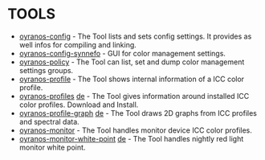 TOOLS
=====
* [oyranos-config](../../doc/md/oyranosconfig.md) - The Tool lists and sets config settings. It provides as well infos for compiling and linking.
* [oyranos-config-synnefo](../../doc/md/oyranosconfigsynnefo.md) - GUI for color management settings.
* [oyranos-policy](../../doc/md/oyranospolicy.md) - The Tool can list, set and dump color management settings groups.
* [oyranos-profile](../../doc/md/oyranosprofile.md) - The Tool shows internal information of a ICC color profile.
* [oyranos-profiles](../../doc/md/oyranosprofiles.md) [de](../../doc/md/oyranosprofilesde.md) - The Tool gives information around installed ICC color profiles. Download and Install.
* [oyranos-profile-graph](../../doc/md/oyranosprofilegraph.md) [de](../../doc/md/oyranosprofilegraphde.md) - The Tool draws 2D graphs from ICC profiles and spectral data.
* [oyranos-monitor](../../doc/md/oyranosmonitor.md) - The Tool handles monitor device ICC color profiles.
* [oyranos-monitor-white-point](../../doc/md/oyranosmonitorwhitepoint.md) [de](../../doc/md/oyranosmonitorwhitepointde.md) - The Tool handles nightly red light monitor white point.
